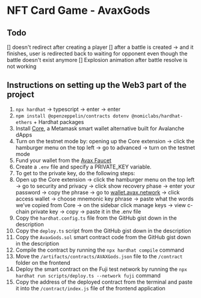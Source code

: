 # NFT Card Game - AvaxGods

## Todo
[] doesn't redirect after creating a player
[] after a battle is created -> and it finishes, user is redirected back to waiting for opponent even though the battle doesn't exist anymore
[] Explosion animation after battle resolve is not working


## Instructions on setting up the Web3 part of the project
1. `npx hardhat` → typescript → enter → enter
2. `npm install @openzeppelin/contracts dotenv @nomiclabs/hardhat-ethers` + Hardhat packages
3. Install [Core](https://chrome.google.com/webstore/detail/core/agoakfejjabomempkjlepdflaleeobhb), a Metamask smart wallet alternative built for Avalanche dApps
  1. Turn on the testnet mode by: opening up the Core extension -> click the hamburger menu on the top left -> go to advanced -> turn on the testnet mode
4. Fund your wallet from the [Avax Faucet](https://faucet.avax.network/)
5. Create a `.env` file and specify a PRIVATE_KEY variable.
6. To get to the private key, do the following steps:
  1. Open up the Core extension -> click the hamburger menu on the top left -> go to security and privacy -> click show recovery phase -> enter your password -> copy the phrase -> go to [wallet.avax.network](https://wallet.avax.network/) -> click access wallet -> choose mnemonic key phrase -> paste what the words we’ve copied from Core -> on the sidebar click manage keys -> view c-chain private key -> copy -> paste it in the .env file
7. Copy the `hardhat.config.ts` file from the GitHub gist down in the description
8. Copy the `deploy.ts` script from the GitHub gist down in the description
9. Copy the `AvaxGods.sol` smart contract code from the GitHub gist down in the description
10. Compile the contract by running the `npx hardhat compile` command
  1. Move the `/artifacts/contracts/AVAXGods.json` file to the `/contract` folder on the frontend
11. Deploy the smart contract on the Fuji test network by running the `npx hardhat run scripts/deploy.ts --network fuji` command
  1. Copy the address of the deployed contract from the terminal and paste it into the `/contract/index.js` file of the frontend application